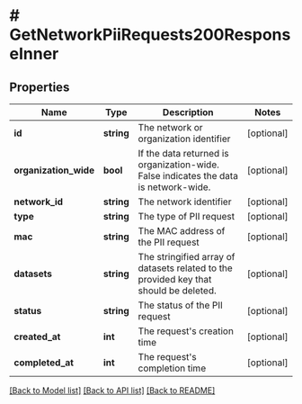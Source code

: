 # # GetNetworkPiiRequests200ResponseInner

## Properties

Name | Type | Description | Notes
------------ | ------------- | ------------- | -------------
**id** | **string** | The network or organization identifier | [optional]
**organization_wide** | **bool** | If the data returned is organization-wide. False indicates the data is network-wide. | [optional]
**network_id** | **string** | The network identifier | [optional]
**type** | **string** | The type of PII request | [optional]
**mac** | **string** | The MAC address of the PII request | [optional]
**datasets** | **string** | The stringified array of datasets related to the provided key that should be deleted. | [optional]
**status** | **string** | The status of the PII request | [optional]
**created_at** | **int** | The request&#39;s creation time | [optional]
**completed_at** | **int** | The request&#39;s completion time | [optional]

[[Back to Model list]](../../README.md#models) [[Back to API list]](../../README.md#endpoints) [[Back to README]](../../README.md)
